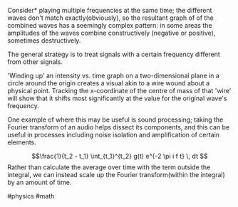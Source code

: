 Consider* playing multiple frequencies at the same time; the different waves don't match exactly(obviously), so the resultant graph of of the combined waves has a seemingly complex pattern: in some areas the amplitudes of the waves combine constructively (negative or positive), sometimes destructively.

The general strategy is to treat signals with a certain frequency different from other signals. 

'Winding up' an intensity vs. time graph on a two-dimensional plane in a circle around the origin creates a visual akin to a wire wound about a physical point. Tracking the x-coordinate of the centre of mass of that 'wire' will show that it shifts most significantly at the value for the original wave's frequency. 

One example of where this may be useful is sound processing; taking the Fourier transform of an audio helps dissect its components, and this can be useful in processes including noise isolation and amplification of certain elements. 

$$\frac{1}{t_2 - t_1} \int_{t_1}^{t_2} g(t) e^{-2 \pi i f t} \, dt $$
Rather than calculate the average over time with the term outside the integral, we can instead scale up the Fourier transform(within the integral) by an amount of time. 

#physics #math 